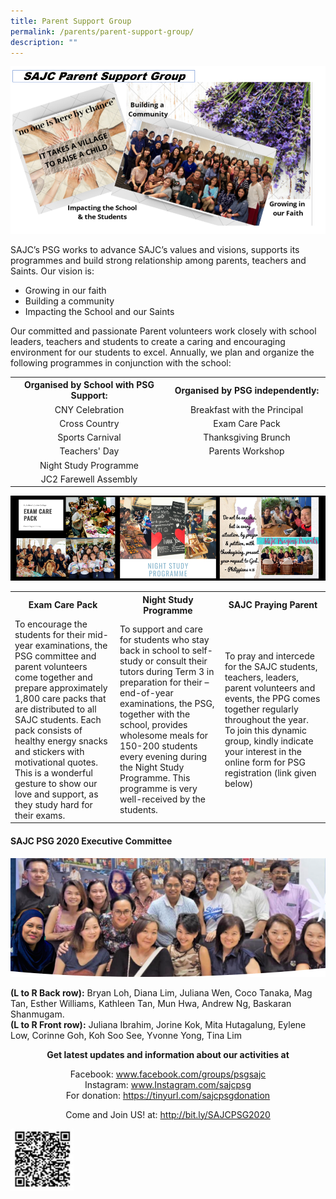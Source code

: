 ```yaml
---
title: Parent Support Group
permalink: /parents/parent-support-group/
description: ""
---
```

<img src="/images/ps1.png">
<p>SAJC&rsquo;s PSG works to advance SAJC&rsquo;s values and visions, supports its programmes and build strong relationship among parents, teachers and Saints. Our vision is:</p>
<ul>
<li>Growing in our faith</li>
<li>Building a community</li>
<li>Impacting the School and our Saints</li>
</ul>
<p>Our committed and passionate Parent volunteers work closely with school leaders, teachers and students to create a caring and encouraging environment for our students to excel. Annually, we plan and organize the following programmes in conjunction with the school:</p>
<table>
<tbody>
<tr>
<th style="text-align: center;" width="50%">Organised by School with PSG Support:</th>
<th style="text-align: center;" width="50%">Organised by PSG independently:</th>
</tr>
<tr>
<td style="text-align: center;">CNY Celebration</td>
<td style="text-align: center;">Breakfast with the Principal</td>
</tr>
<tr>
<td style="text-align: center;">Cross Country</td>
<td style="text-align: center;">Exam Care Pack</td>
</tr>
<tr>
<td style="text-align: center;">Sports Carnival</td>
<td style="text-align: center;">Thanksgiving Brunch</td>
</tr>
<tr>
<td style="text-align: center;">Teachers' Day</td>
<td style="text-align: center;">Parents Workshop</td>
</tr>
<tr>
<td style="text-align: center;">Night Study Programme</td>
</tr>
<tr>
<td style="text-align: center;">JC2 Farewell Assembly</td>
</tr>
</tbody>
</table>
<img src="/images/ps2.png">
<table>
<tbody>
<tr>
<th style="text-align: center;" width="33%">Exam Care Pack</th>
<th style="text-align: center;" width="33%">Night Study Programme</th>
<th style="text-align: center;" width="33%">SAJC Praying Parent</th>
</tr>
<tr>
<td>To encourage the students for their mid-year examinations, the PSG committee and parent volunteers come together and prepare approximately 1,800 care packs that are distributed to all SAJC students. Each pack consists of healthy energy snacks and stickers with motivational quotes. This is a wonderful gesture to show our love and support, as they study hard for their exams.</td>
<td>To support and care for students who stay back in school to self-study or consult their tutors during Term 3 in preparation for their &ndash;end-of-year examinations, the PSG, together with the school, provides wholesome meals for 150-200 students every evening during the Night Study Programme. This programme is very well-received by the students.</td>
<td>To pray and intercede for the SAJC students, teachers, leaders, parent volunteers and events, the PPG comes together regularly throughout the year. To join this dynamic group, kindly indicate your interest in the online form for PSG registration (link given below)</td>
</tr>
</tbody>
</table>
<h4><strong>SAJC PSG 2020 Executive Committee</strong></h4>
<img src="/images/ps3.png">
<p><strong>(L to R Back row):</strong>&nbsp;Bryan Loh, Diana Lim, Juliana Wen, Coco Tanaka, Mag Tan, Esther Williams, Kathleen Tan, Mun Hwa, Andrew Ng, Baskaran Shanmugam.<br /><strong>(L to R Front row):</strong>&nbsp;Juliana Ibrahim, Jorine Kok, Mita Hutagalung, Eylene Low, Corinne Goh, Koh Soo See, Yvonne Yong, Tina Lim</p>
<p style="text-align: center;"><strong>Get latest updates and information about our activities at</strong></p>
<p style="text-align: center;">Facebook:&nbsp;<a href="http://www.facebook.com/groups/psgsajc" target="_blank" rel="noopener">www.facebook.com/groups/psgsajc</a><br />Instagram:&nbsp;<a href="http://www.instagram.com/sajcpsg" target="_blank" rel="noopener">www.Instagram.com/sajcpsg</a><br />For donation:&nbsp;<a href="https://tinyurl.com/sajcpsgdonation" target="_blank" rel="noopener">https://tinyurl.com/sajcpsgdonation</a></p>
<p style="text-align: center;">Come and Join US! at:&nbsp;<a href="http://bit.ly/SAJCPSG2020" target="_blank" rel="noopener">http://bit.ly/SAJCPSG2020</a></p>
<img style="width: 20%;" src="/images/ps4.jpg">
